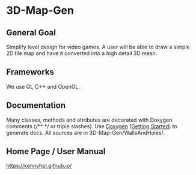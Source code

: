 # 3D-Map-Gen

## General Goal
Simplify level design for video games.
A user will be able to draw a simple 2D tile map and have it converted into a high detail 3D mesh.

## Frameworks
We use Qt, C++ and OpenGL.

## Documentation
Many classes, methods and attributes are decorated with Doxygen comments (/** \*/ or triple slashes). Use [Doxygen](http://www.stack.nl/~dimitri/doxygen/download.html) ([Getting Started](http://www.stack.nl/~dimitri/doxygen/manual/starting.html)) to generate docs. All sources are in 3D-Map-Gen/WallsAndHoles/.

## Home Page / User Manual
https://kennyhpl.github.io/